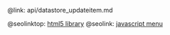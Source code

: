 @link: api/datastore_updateitem.md

@seolinktop: [html5 library](https://webix.com)
@seolink: [javascript menu](https://webix.com/widget/menu/)